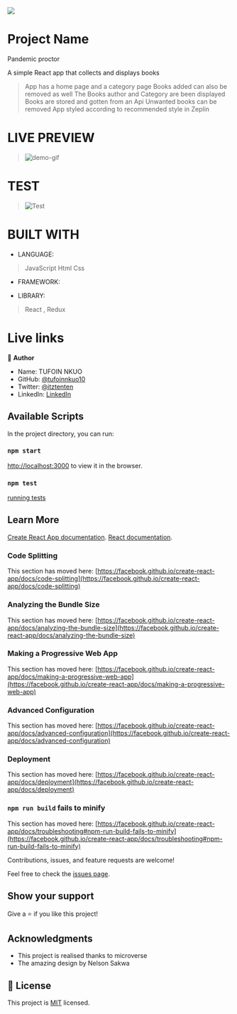 ![](https://img.shields.io/badge/Microverse-blueviolet)

# Project Name
Pandemic proctor

A simple React app that collects and displays books
> App has a home page and a category page
> Books added can also be removed as well
> The Books author and Category are been displayed
> Books are stored and gotten from an Api
> Unwanted books can be removed
> App styled according to recommended style in Zeplin

# LIVE PREVIEW
> ![demo-gif](./images/bookstore.gif)

# TEST
> ![Test](./images/te.png)

# BUILT WITH
- LANGUAGE:
> JavaScript
> Html
> Css
- FRAMEWORK:
>
- LIBRARY: 
> React , Redux

# Live links


👤 **Author**
- Name: TUFOIN NKUO
- GitHub: [@tufoinnkuo10](https://github.com/tufoinnkuo10)
- Twitter: [@itztenten](https://twitter.com/itztenten)
- LinkedIn: [LinkedIn](https://www.linkedin.com/in/tufoin-nkuo-3b272320b)


## Available Scripts

In the project directory, you can run:

### `npm start`
 [http://localhost:3000](http://localhost:3000) to view it in the browser.

### `npm test`
 [running tests](https://facebook.github.io/create-react-app/docs/running-tests) 


## Learn More
 [Create React App documentation](https://facebook.github.io/create-react-app/docs/getting-started).
 [React documentation](https://reactjs.org/).

### Code Splitting
This section has moved here: [https://facebook.github.io/create-react-app/docs/code-splitting](https://facebook.github.io/create-react-app/docs/code-splitting)

### Analyzing the Bundle Size
This section has moved here: [https://facebook.github.io/create-react-app/docs/analyzing-the-bundle-size](https://facebook.github.io/create-react-app/docs/analyzing-the-bundle-size)

### Making a Progressive Web App
This section has moved here: [https://facebook.github.io/create-react-app/docs/making-a-progressive-web-app](https://facebook.github.io/create-react-app/docs/making-a-progressive-web-app)

### Advanced Configuration
This section has moved here: [https://facebook.github.io/create-react-app/docs/advanced-configuration](https://facebook.github.io/create-react-app/docs/advanced-configuration)

### Deployment
This section has moved here: [https://facebook.github.io/create-react-app/docs/deployment](https://facebook.github.io/create-react-app/docs/deployment)

### `npm run build` fails to minify
This section has moved here: [https://facebook.github.io/create-react-app/docs/troubleshooting#npm-run-build-fails-to-minify](https://facebook.github.io/create-react-app/docs/troubleshooting#npm-run-build-fails-to-minify)

Contributions, issues, and feature requests are welcome!

Feel free to check the [issues page](../../issues/).

## Show your support

Give a ⭐️ if you like this project!

## Acknowledgments

- This project is realised thanks to microverse
- The amazing design by Nelson Sakwa 

## 📝 License

This project is [MIT](./LICENSE.md) licensed.
